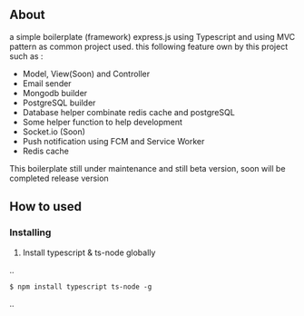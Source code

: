 ## About
a simple boilerplate (framework) express.js using Typescript and using MVC pattern as common project used. this following feature own by this project such as :
- Model, View(Soon) and Controller 
- Email sender
- Mongodb builder
- PostgreSQL builder
- Database helper combinate redis cache and postgreSQL
- Some helper function to help development
- Socket.io (Soon)
- Push notification using FCM and Service Worker
- Redis cache

This boilerplate still under maintenance and still beta version, soon will be completed release version

## How to used
### Installing

1. Install typescript & ts-node globally

..

    $ npm install typescript ts-node -g
..